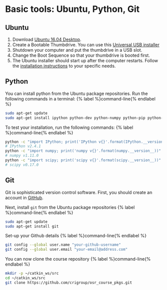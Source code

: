 # Basic tools: Ubuntu, Python, Git

## Ubuntu

1. Download [Ubuntu 16.04 Desktop](https://www.ubuntu.com/download/desktop).
2. Create a Bootable Thumbdrive. You can use this
[Universal USB installer](https://www.pendrivelinux.com/universal-usb-installer-easy-as-1-2-3/)
3. Shutdown your computer and put the thumbdrive in a USB slot.
4. Change the Boot Sequence so that your thumbdrive is booted first.
5. The Ubuntu installer should start up after the computer restarts. Follow the
[installation instructions](https://www.ubuntu.com/download/desktop/install-ubuntu-desktop)
to your specific needs.

## Python

You can install python from the Ubuntu package repositories. Run the following
commands in a terminal:
{% label %}command-line{% endlabel %}
```bash
sudo apt-get update
sudo apt-get install ipython python-dev python-numpy python-pip python-scipy
```

To test your installation, run the following commands:
{% label %}command-line{% endlabel %}
```bash
python -c "import IPython; print('IPython v{}'.format(IPython.__version__))"
# IPython v2.4.1
python -c "import numpy; print('numpy v{}'.format(numpy.__version__))"
# numpy v1.11.0
python -c "import scipy; print('scipy v{}'.format(scipy.__version__))"
# scipy v0.17.0
```

## Git

Git is sophisticated version control software. First, you should create an
account in [GitHub](https://github.com/).

Next, install `git` from the Ubuntu package repositories
{% label %}command-line{% endlabel %}
```bash
sudo apt-get update
sudo apt-get install git
```

Set-up your Github details
{% label %}command-line{% endlabel %}
```bash
git config --global user.name "your-github-username"
git config --global user.email "your-email@address.com"
```

You can now clone the course repository
{% label %}command-line{% endlabel %}
```bash
mkdir -p ~/catkin_ws/src
cd ~/catkin_ws/src
git clone https://github.com/crigroup/osr_course_pkgs.git
```
